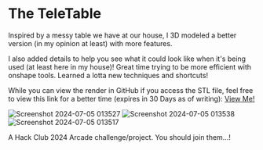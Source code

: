 # The TeleTable
Inspired by a messy table we have at our house, I 3D modeled a better version (in my opinion at least) with more features.

I also added details to help you see what it could look like when it's being used (at least here in my house)!
Great time trying to be more efficient with onshape tools. Learned a lotta new techniques and shortcuts!

While you can view the render in GitHub if you access the STL file, feel free to view this link for a better time (expires in 30 Days as of writing):
[View Me!](https://autode.sk/4cOdSq4)

![Screenshot 2024-07-05 013527](https://github.com/GGGalang/TVTableModel/assets/96276085/0b57bd0a-eaf4-4fd5-aa5c-fd30c35cd4cb)
![Screenshot 2024-07-05 013538](https://github.com/GGGalang/TVTableModel/assets/96276085/a8bf67f9-b748-4b18-9f07-e32286503551)
![Screenshot 2024-07-05 013517](https://github.com/GGGalang/TVTableModel/assets/96276085/82c269ce-4ca3-4ea2-9bee-efab2ce0aef0)

A Hack Club 2024 Arcade challenge/project. You should join them...!
